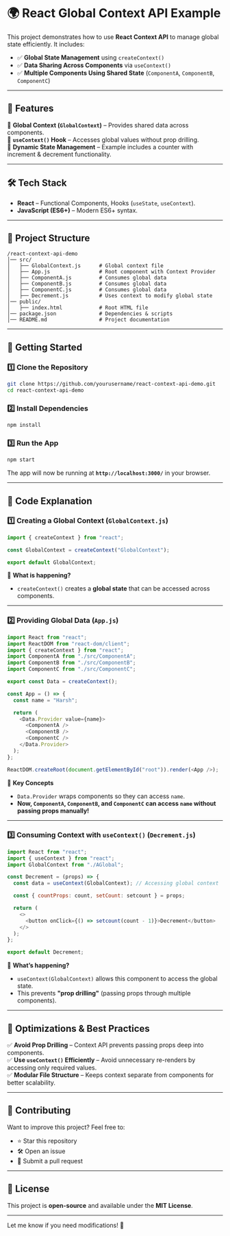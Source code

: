 # 🌍 React Global Context API Example  

This project demonstrates how to use **React Context API** to manage global state efficiently. It includes:  

- ✅ **Global State Management** using `createContext()`  
- ✅ **Data Sharing Across Components** via `useContext()`  
- ✅ **Multiple Components Using Shared State** (`ComponentA`, `ComponentB`, `ComponentC`)  

---

## 📌 Features  

🔹 **Global Context (`GlobalContext`)** – Provides shared data across components.  
🔹 **`useContext()` Hook** – Accesses global values without prop drilling.  
🔹 **Dynamic State Management** – Example includes a counter with increment & decrement functionality.  

---

## 🛠️ Tech Stack  

- **React** – Functional Components, Hooks (`useState`, `useContext`).  
- **JavaScript (ES6+)** – Modern ES6+ syntax.  

---

## 📂 Project Structure  

```
/react-context-api-demo
│── src/
│   ├── GlobalContext.js      # Global context file
│   ├── App.js                # Root component with Context Provider
│   ├── ComponentA.js         # Consumes global data
│   ├── ComponentB.js         # Consumes global data
│   ├── ComponentC.js         # Consumes global data
│   ├── Decrement.js          # Uses context to modify global state
│── public/
│   ├── index.html            # Root HTML file
│── package.json              # Dependencies & scripts
│── README.md                 # Project documentation
```

---

## 🚀 Getting Started  

### **1️⃣ Clone the Repository**  
```bash
git clone https://github.com/yourusername/react-context-api-demo.git
cd react-context-api-demo
```

### **2️⃣ Install Dependencies**  
```bash
npm install
```

### **3️⃣ Run the App**  
```bash
npm start
```
The app will now be running at **`http://localhost:3000/`** in your browser.  

---

## 📝 Code Explanation  

### **1️⃣ Creating a Global Context** (`GlobalContext.js`)  
```js
import { createContext } from "react";

const GlobalContext = createContext("GlobalContext");

export default GlobalContext;
```
🔹 **What is happening?**  
- `createContext()` creates a **global state** that can be accessed across components.  

---

### **2️⃣ Providing Global Data** (`App.js`)  
```js
import React from "react";
import ReactDOM from "react-dom/client";
import { createContext } from "react";
import ComponentA from "./src/ComponentA";
import ComponentB from "./src/ComponentB";
import ComponentC from "./src/ComponentC";

export const Data = createContext();

const App = () => {
  const name = "Harsh";

  return (
    <Data.Provider value={name}>
      <ComponentA />
      <ComponentB />
      <ComponentC />
    </Data.Provider>
  );
};

ReactDOM.createRoot(document.getElementById("root")).render(<App />);
```
🔹 **Key Concepts**  
- `Data.Provider` wraps components so they can access `name`.  
- **Now, `ComponentA`, `ComponentB`, and `ComponentC` can access `name` without passing props manually!**  

---

### **3️⃣ Consuming Context with `useContext()`** (`Decrement.js`)  
```js
import React from "react";
import { useContext } from "react";
import GlobalContext from "./AGlobal";

const Decrement = (props) => {
  const data = useContext(GlobalContext); // Accessing global context

  const { countProps: count, setCount: setcount } = props;

  return (
    <>
      <button onClick={() => setcount(count - 1)}>Decrement</button>
    </>
  );
};

export default Decrement;
```
🔹 **What’s happening?**  
- `useContext(GlobalContext)` allows this component to access the global state.  
- This prevents **"prop drilling"** (passing props through multiple components).  

---



## 🔧 Optimizations & Best Practices  

✅ **Avoid Prop Drilling** – Context API prevents passing props deep into components.  
✅ **Use `useContext()` Efficiently** – Avoid unnecessary re-renders by accessing only required values.  
✅ **Modular File Structure** – Keeps context separate from components for better scalability.  

---

## 🤝 Contributing  

Want to improve this project? Feel free to:  
- ⭐ Star this repository  
- 🛠️ Open an issue  
- 🔀 Submit a pull request  

---

## 📜 License  

This project is **open-source** and available under the **MIT License**.  

---

Let me know if you need modifications! 🚀